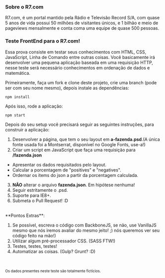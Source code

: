 ### Sobre o R7.com
R7.com, é um portal mantido pela Rádio e Televisão Record S/A, com quase
5 anos de vida possui 50 milhões de visitantes únicos, e 1 bilhão e meio
de pageviews mensalmente e conta coma uma equipe de quase 500 pessoas.


### Teste FrontEnd para o R7.com!
Essa prova consiste em testar seus conhecimentos com HTML, CSS,
JavaScript, Linha de Comando entre outras coisas.
Você basicamente irá desenvolver uma pequena aplicação baseada em uma
requisição HTTP, nesse teste será necessário conhecimentos em ordenação
de dados e matemática.



Primeiramente, faça um fork e clone deste projeto, crie uma branch (pode ser com seu nome mesmo), depois instale as
dependências:

    npm install

Após isso, rode a aplicação:

    npm start

Depois do seu setup você precisará seguir as seguintes instruções, para
construir a aplicação:

1. Desenvolver a página, que tem o seu layout em **a-fazenda.psd**.(A
   única fonte usada foi a Montserrat, disponível no Google Fonts,
use-a!)
2. Criar um script em JavaScript que faça uma requisição para **/fazenda.json**
  * Apresentar os dados requisitados pelo layout.
  * Calcular a porcentagem de "positives" e "negatives".
  * Ordernar os items do json a partir da porcentagem calculada.
3.  **NÃO** alterar o arquivo **fazenda.json**. Em hipótese nenhuma!
4. Seguir estritamente o .psd.
5. Suporte para IE8+.
6. Submeta o Pull Request! :D

<br>
**Pontos Extras**:

1. Se possível, escreva o código com BackboneJS, se não, use VanillaJS
   mesmo que nós iremos avaliar do mesmo jeito! ;)
   nós queremos ver seu código feito na mão!)
2. Utilizar algum pré-processador CSS. (SASS FTW!)
3. Testes, testes, testes!
4. Automatizar as coisas. (Gulp? Grunt? :D)



<br><br><sub>Os dados presentes neste teste são totalmente fictícios.</sub>



